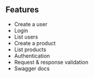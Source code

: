 ## Features

- Create a user
- Login
- List users
- Create a product
- List products
- Authentication
- Request & response validation
- Swagger docs
